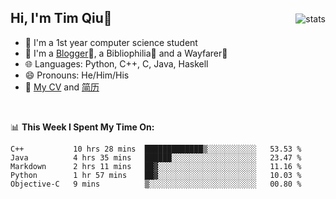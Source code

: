 <p>
<img src="https://github-readme-stats.vercel.app/api?username=qyxtim&show_icons=true" alt="stats" align="right" style="padding-top:20px"/>
</p>

## Hi, I'm Tim Qiu👋

- 🔭 I'm a 1st year computer science student
- 🌱 I'm a [Blogger](https://blog.blinkstar.cn)📝, a Bibliophilia📕 and a Wayfarer🚶
- 🌐 Languages: Python, C++, C, Java, Haskell
- 😄 Pronouns: He/Him/His
- 📄 [My CV](./cv.pdf) and [简历](./cv-ch.pdf)

<br>

📊 **This Week I Spent My Time On:**
<!--START_SECTION:waka-->
```text
C++           10 hrs 28 mins  █████████████▒░░░░░░░░░░░   53.53 % 
Java          4 hrs 35 mins   ██████░░░░░░░░░░░░░░░░░░░   23.47 % 
Markdown      2 hrs 11 mins   ██▓░░░░░░░░░░░░░░░░░░░░░░   11.16 % 
Python        1 hr 57 mins    ██▓░░░░░░░░░░░░░░░░░░░░░░   10.03 % 
Objective-C   9 mins          ▒░░░░░░░░░░░░░░░░░░░░░░░░   00.80 % 
```
<!--END_SECTION:waka-->
